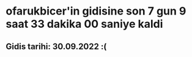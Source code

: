 # ofarukbicer'in gidisine son 7 gun 9 saat 33 dakika 00 saniye kaldi

## Gidis tarihi: 30.09.2022 :(